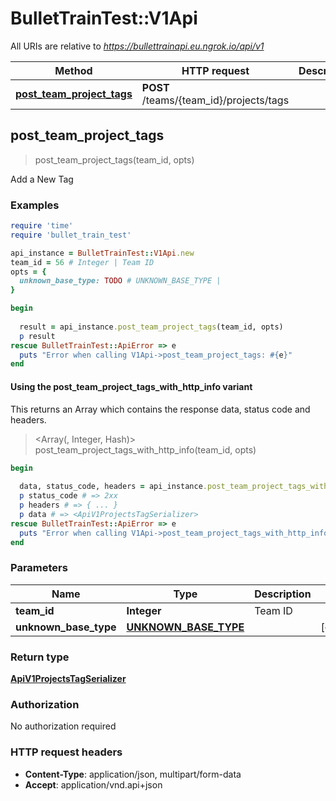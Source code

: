 # BulletTrainTest::V1Api

All URIs are relative to *https://bullettrainapi.eu.ngrok.io/api/v1*

| Method | HTTP request | Description |
| ------ | ------------ | ----------- |
| [**post_team_project_tags**](V1Api.md#post_team_project_tags) | **POST** /teams/{team_id}/projects/tags |  |


## post_team_project_tags

> <ApiV1ProjectsTagSerializer> post_team_project_tags(team_id, opts)



Add a New Tag

### Examples

```ruby
require 'time'
require 'bullet_train_test'

api_instance = BulletTrainTest::V1Api.new
team_id = 56 # Integer | Team ID
opts = {
  unknown_base_type: TODO # UNKNOWN_BASE_TYPE | 
}

begin
  
  result = api_instance.post_team_project_tags(team_id, opts)
  p result
rescue BulletTrainTest::ApiError => e
  puts "Error when calling V1Api->post_team_project_tags: #{e}"
end
```

#### Using the post_team_project_tags_with_http_info variant

This returns an Array which contains the response data, status code and headers.

> <Array(<ApiV1ProjectsTagSerializer>, Integer, Hash)> post_team_project_tags_with_http_info(team_id, opts)

```ruby
begin
  
  data, status_code, headers = api_instance.post_team_project_tags_with_http_info(team_id, opts)
  p status_code # => 2xx
  p headers # => { ... }
  p data # => <ApiV1ProjectsTagSerializer>
rescue BulletTrainTest::ApiError => e
  puts "Error when calling V1Api->post_team_project_tags_with_http_info: #{e}"
end
```

### Parameters

| Name | Type | Description | Notes |
| ---- | ---- | ----------- | ----- |
| **team_id** | **Integer** | Team ID |  |
| **unknown_base_type** | [**UNKNOWN_BASE_TYPE**](UNKNOWN_BASE_TYPE.md) |  | [optional] |

### Return type

[**ApiV1ProjectsTagSerializer**](ApiV1ProjectsTagSerializer.md)

### Authorization

No authorization required

### HTTP request headers

- **Content-Type**: application/json, multipart/form-data
- **Accept**: application/vnd.api+json

